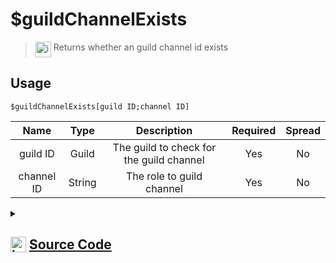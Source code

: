 # $guildChannelExists
> <img align="top" src="https://upload.wikimedia.org/wikipedia/commons/thumb/e/e4/Infobox_info_icon.svg/160px-Infobox_info_icon.svg.png?20150409153300" alt="image" width="25" height="auto"> Returns whether an guild channel id exists
## Usage
```
$guildChannelExists[guild ID;channel ID]
```
| Name | Type | Description | Required | Spread
| :---: | :---: | :---: | :---: | :---: |
guild ID | Guild | The guild to check for the guild channel | Yes | No
channel ID | String | The role to guild channel | Yes | No
<details>
<summary>
    
## <img align="top" src="https://cdn4.iconfinder.com/data/icons/iconsimple-logotypes/512/github-512.png" alt="image" width="25" height="auto">  [Source Code](https://github.com/tryforge/ForgeScript-V2/blob/main/src/native/guildChannelExists.ts)
    
</summary>
    
```ts
import noop from "../functions/noop"
import { ArgType, CompiledFunction, NativeFunction, Return } from "../structures"

export default new NativeFunction({
    name: "$guildChannelExists",
    version: "1.0.0",
    description: "Returns whether an guild channel id exists",
    unwrap: true,
    brackets: true,
    args: [
        {
            name: "guild ID",
            description: "The guild to check for the guild channel",
            type: ArgType.Guild,
            rest: false,
            required: true,
        },
        {
            name: "channel ID",
            description: "The role to guild channel",
            rest: false,
            required: true,
            type: ArgType.String,
        },
    ],
    async execute(ctx, [guild, id]) {
        return Return.success(CompiledFunction.IdRegex.test(id) && guild.channels.cache.has(id))
    },
})

```
    
</details>